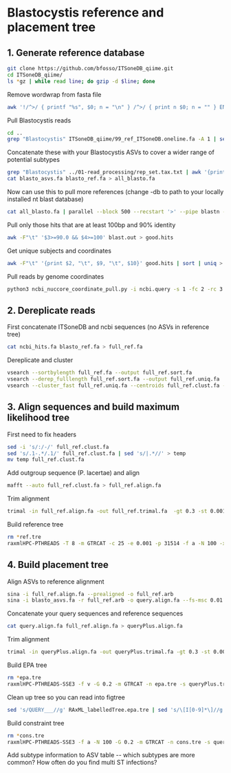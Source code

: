 # Blastocystis reference and placement tree

## 1. Generate reference database

```bash
git clone https://github.com/bfosso/ITSoneDB_qiime.git
cd ITSoneDB_qiime/
ls *gz | while read line; do gzip -d $line; done
```

Remove wordwrap from fasta file

```bash
awk '!/^>/ { printf "%s", $0; n = "\n" } /^>/ { print n $0; n = "" } END { printf "%s", n } ' 99_ref_ITSoneDB.fa > 99_ref_ITSoneDB.oneline.fa
```

Pull Blastocystis reads 

```bash
cd ..
grep "Blastocystis" ITSoneDB_qiime/99_ref_ITSoneDB.oneline.fa -A 1 | sed 's/--//' > blasto_ref.fa
```

Concatenate these with your Blastocystis ASVs to cover a wider range of potential subtypes

```bash
grep "Blastocystis" ../01-read_processing/rep_set.tax.txt | awk '{print $1}' | while read line; do grep -w $line ../01-read_processing/rep_set.fa -A 1 ; done > blasto_asvs.fa
cat blasto_asvs.fa blasto_ref.fa > all_blasto.fa
```

Now can use this to pull more references (change -db to path to your locally installed nt blast database)

```bash
cat all_blasto.fa | parallel --block 500 --recstart '>' --pipe blastn -evalue 1e-10 -outfmt 6 -db /home/allie/refdb/nt/nt -query - > blast.out
```

Pull only those hits that are at least 100bp and 90% identity 

```bash
awk -F"\t" '$3>=90.0 && $4>=100' blast.out > good.hits
```

Get unique subjects and coordinates 

```bash
awk -F"\t" '{print $2, "\t", $9, "\t", $10}' good.hits | sort | uniq > ncbi.query
```

Pull reads by genome coordinates

```bash
python3 ncbi_nuccore_coordinate_pull.py -i ncbi.query -s 1 -fc 2 -rc 3 > ncbi_hits.fa 
```

## 2. Dereplicate reads

First concatenate ITSoneDB and ncbi sequences (no ASVs in reference tree)

```bash
cat ncbi_hits.fa blasto_ref.fa > full_ref.fa
```

Dereplicate and cluster

```bash
vsearch --sortbylength full_ref.fa --output full_ref.sort.fa
vsearch --derep_fulllength full_ref.sort.fa --output full_ref.uniq.fa 
vsearch --cluster_fast full_ref.uniq.fa --centroids full_ref.clust.fa --id 0.99
```

## 3. Align sequences and build maximum likelihood tree

First need to fix headers

```bash
sed -i 's/:/-/' full_ref.clust.fa
sed 's/.1-.*/.1/' full_ref.clust.fa | sed 's/|.*//' > temp
mv temp full_ref.clust.fa
```

Add outgroup sequence (P. lacertae) and align

```bash
mafft --auto full_ref.clust.fa > full_ref.align.fa
```

Trim alignment

```bash
trimal -in full_ref.align.fa -out full_ref.trimal.fa  -gt 0.3 -st 0.001 
```

Build reference tree 

```bash
rm *ref.tre
raxmlHPC-PTHREADS -T 8 -m GTRCAT -c 25 -e 0.001 -p 31514 -f a -N 100 -x 02938 -n ref.tre -s full_ref.trimal.fa
```

## 4. Build placement tree 

Align ASVs to reference alignment

```bash
sina -i full_ref.align.fa --prealigned -o full_ref.arb
sina -i blasto_asvs.fa -r full_ref.arb -o query.align.fa --fs-msc 0.01 --fs-full-len=100
```

Concatenate your query sequences and reference sequences

```bash
cat query.align.fa full_ref.align.fa > queryPlus.align.fa
```

Trim alignment

```bash
trimal -in queryPlus.align.fa -out queryPlus.trimal.fa -gt 0.3 -st 0.001
```

Build EPA tree

```bash
rm *epa.tre 
raxmlHPC-PTHREADS-SSE3 -f v -G 0.2 -m GTRCAT -n epa.tre -s queryPlus.trimal.fa -t RAxML_bestTree.ref.tre -T 2
```

Clean up tree so you can read into figtree

```bash
sed 's/QUERY___//g' RAxML_labelledTree.epa.tre | sed 's/\[I[0-9]*\]//g' > RAxML_placementTree.epa.tre
```

Build constraint tree

```bash
rm *cons.tre
raxmlHPC-PTHREADS-SSE3 -f a -N 100 -G 0.2 -m GTRCAT -n cons.tre -s queryPlus.trimal.fa -g RAxML_bestTree.ref.tre -T 4 -x 25734 -p 25793
```

Add subtype information to ASV table -- which subtypes are more common? How often do you find multi ST infections?



